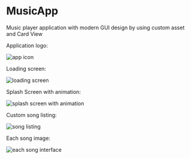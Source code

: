 # MusicApp
Music player application with modern GUI design by using custom asset and Card View

Application logo:

![app icon](https://user-images.githubusercontent.com/43376325/52878928-dfd2ce00-312b-11e9-9540-3899024eb8e1.png)

Loading screen:

![loading screen](https://user-images.githubusercontent.com/43376325/52879152-7b643e80-312c-11e9-9c70-3433fb7d7d93.png)

Splash Screen with animation:

![splash screen with animation](https://user-images.githubusercontent.com/43376325/52879233-a2bb0b80-312c-11e9-9bef-3b85edf71740.png)

Custom song listing:

![song listing](https://user-images.githubusercontent.com/43376325/52879293-bcf4e980-312c-11e9-89ea-ac5c969add64.png)

Each song image:

![each song interface](https://user-images.githubusercontent.com/43376325/52879440-1f4dea00-312d-11e9-93cc-9979fade5fe1.png)
